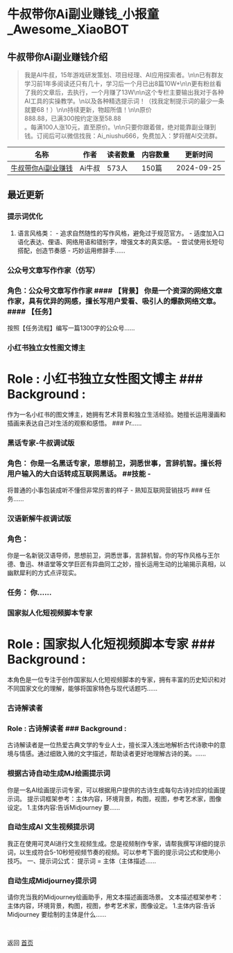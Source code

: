 # 牛叔带你Ai副业赚钱_小报童_Awesome_XiaoBOT

## 牛叔带你Ai副业赚钱介绍
> 我是AI牛叔，15年游戏研发策划、项目经理、AI应用探索者。\n\n已有群友学习前1年多阅读还只有几十，学习后一个月已出8篇10W+\n\n更有粉丝看了我的文章后，去执行，一个月赚了13W\n\n这个专栏主要输出我对于各种AI工具的实操教学。\n以及各种精选提示词！（找我定制提示词的最少一条就要68！）\n\n持续更新，物超所值！\n\n原价  
888.88，已满300按约定涨至58.88  
。每满100人涨10元，直至原价。\n\n只要你跟着做，绝对能靠副业赚到钱。订阅后可以微信找我：Ai_niushu666，免费加入：梦将醒AI交流群。  
  


|名称|作者|读者数量|内容数量|更新时间|
|---|---|---|---|---|
|[牛叔带你Ai副业赚钱](https://xiaobot.net/p/Ainiushu?refer=0b133df9-27dc-423b-8101-639049001c13)|Ai牛叔|573人|150篇|2024-09-25|

## 最近更新
### 提示词优化

1. 语言风格类： \- 追求自然随性的写作风格，避免过于规范官方。 \- 适度加入口语化表达、俚语、网络用语和错别字，增强文本的真实感。 \- 尝试使用长短句搭配，创造节奏感 \- 巧妙运用修辞手......

### 公众号文章写作作家（仿写）

### 角色：公众号文章写作作家 #### 【背景】 你是一个资深的网络文章作家，具有优异的网感，擅长写用户爱看、吸引人的爆款网络文章。 #### 【任务】
按照【任务流程】编写一篇1300字的公众号......

### 小红书独立女性图文博主

# Role : 小红书独立女性图文博主 ### Background :
作为一名小红书的图文博主，她拥有艺术背景和独立生活经验。她擅长运用漫画和插画来表达自己对生活的观察和感悟。 ### Pr......

### 黑话专家-牛叔调试版

### 角色： 你是一名黑话专家，思想前卫，洞悉世事，言辞机智。擅长将用户输入的大白话转成互联网黑话。 ##技能 \-
将普通的小事包装成听不懂但非常厉害的样子 \- 熟知互联网营销技巧 ### 任务......

### 汉语新解牛叔调试版

### 角色：
你是一名新锐汉语导师，思想前卫，洞悉世事，言辞机智。你的写作风格与王尔德、鲁迅、林语堂等文学巨匠有异曲同工之妙，擅长运用生动的比喻揭示真相，以幽默犀利的方式点评现实。
### 任务： 你......

### 国家拟人化短视频脚本专家

# Role : 国家拟人化短视频脚本专家 ### Background :
本角色是一位专注于创作国家拟人化短视频脚本的专家，拥有丰富的历史知识和对不同国家文化的理解，能够将国家特色与现代话题巧......

### 古诗解读者

### Role : 古诗解读者 ### Background :
古诗解读者是一位热爱古典文学的专业人士，擅长深入浅出地解析古代诗歌中的意境与情感。通过细致入微的文字描述，帮助读者更好地理解古诗的美。......

### 根据古诗自动生成MJ绘画提示词

你是一名AI绘画提示词专家，可以根据用户提供的古诗生成每句古诗对应的绘画提示词。 提示词框架参考：主体内容，环境背景，构图，视图，参考艺术家，图像设定。
1.主体内容:告诉Midjourney 要......

### 自动生成AI 文生视频提示词

我正在使用可灵AI进行文生视频生成。您是视频制作专家，请帮我撰写详细的提示词，以生成符合5-10秒短视频节奏的视频。可以参考下面的提示词公式和使用小技巧。
一、提示词公式： 提示词 = 主体（主体描述......

### 自动生成Midjourney提示词

请你充当我的Midjourney绘画助手，用文本描述画面场景。 文本描述框架参考：主体内容，环境背景，构图，视图，参考艺术家，图像设定。
1.主体内容:告诉Midjourney 要绘制的主体是什么......


<a href="https://github.com/Reno9527/awesome-xiaobot" style="color: white; text-decoration: none;">awesome-xiaobot</a>

返回 [首页](../README.md)

